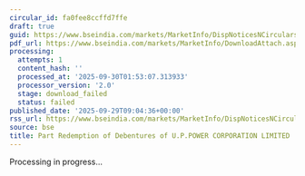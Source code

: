 ```yaml
---
circular_id: fa0fee8ccffd7ffe
draft: true
guid: https://www.bseindia.com/markets/MarketInfo/DispNoticesNCirculars.aspx?Noticeid={2019F60A-3DA3-4B47-8AB7-5D4CC6288F1A}&noticeno=20250929-21&dt=09/29/2025&icount=21&totcount=87&flag=0
pdf_url: https://www.bseindia.com/markets/MarketInfo/DownloadAttach.aspx?id=20250929-21&attachedId=
processing:
  attempts: 1
  content_hash: ''
  processed_at: '2025-09-30T01:53:07.313933'
  processor_version: '2.0'
  stage: download_failed
  status: failed
published_date: '2025-09-29T09:04:36+00:00'
rss_url: https://www.bseindia.com/markets/MarketInfo/DispNoticesNCirculars.aspx?Noticeid={2019F60A-3DA3-4B47-8AB7-5D4CC6288F1A}&noticeno=20250929-21&dt=09/29/2025&icount=21&totcount=87&flag=0
source: bse
title: Part Redemption of Debentures of U.P.POWER CORPORATION LIMITED
---
```


Processing in progress...